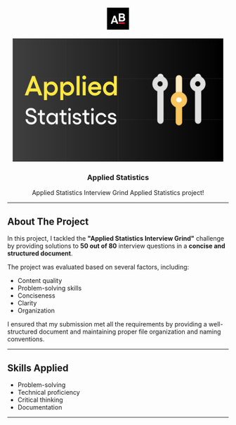 <!-- PROJECT LOGO -->
<br/>
<div align="center">
  <a href="https://github.com/KushangShah/Applied-Statistics-Interview-Grind-Applied-Statistics/blob/main/Capstone_Project_Applied_Statistics.ipynb">
    <img src="images/almabetter_logo.jpeg" alt="Logo" width="50" height="50">
    <br><br>
    <img src="images/Applied_Statistics_4ed1a3c88a.png" alt="Logo" width="480" height="280">
  </a>

  <h3 align="center">Applied Statistics</h3>

  <p align="center">
    Applied Statistics Interview Grind Applied Statistics project!
  </p>
</div>

---
## About The Project

In this project, I tackled the **"Applied Statistics Interview Grind"** challenge by providing solutions to **50 out of 80** interview questions in a **concise and structured document**.  

The project was evaluated based on several factors, including:
- Content quality
- Problem-solving skills
- Conciseness
- Clarity
- Organization

I ensured that my submission met all the requirements by providing a well-structured document and maintaining proper file organization and naming conventions.

---

## Skills Applied

- Problem-solving
- Technical proficiency
- Critical thinking
- Documentation

---


